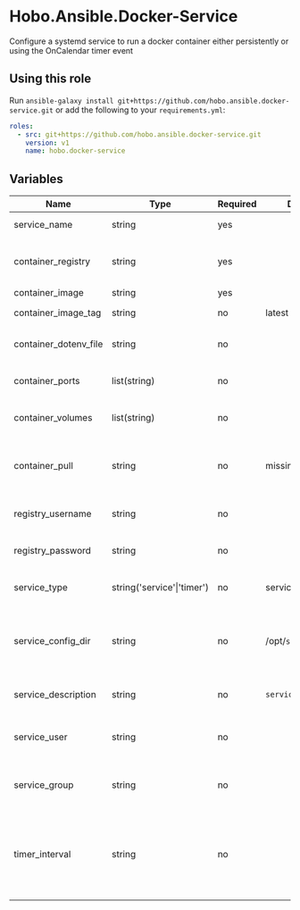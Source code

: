 # Hobo.Ansible.Docker-Service
Configure a systemd service to run a docker container either persistently or using the OnCalendar timer event

## Using this role
Run `ansible-galaxy install git+https://github.com/hobo.ansible.docker-service.git` or add the following to your `requirements.yml`:

```yaml
roles:
  - src: git+https://github.com/hobo.ansible.docker-service.git
    version: v1
    name: hobo.docker-service
```

## Variables
| Name                  | Type         | Required | Default             | Description |
|-----------------------|--------------|----------|---------------------|-------------|
| service_name          | string       | yes      |                     | Name of the service |
| container_registry    | string       | yes      |                     | Container registry from which to pull the image |
| container_image       | string       | yes      |                     | Image to pull |
| container_image_tag   | string       | no       | latest              | Tag of the image to pull |
| container_dotenv_file | string       | no       |                     | .env file to pass to the container |
| container_ports       | list(string) | no       |                     | Container ports to expose |
| container_volumes     | list(string) | no       |                     | Volumes to mount to the container |
| container_pull        | string       | no       |  missing            | Whether the image should be updated at launch |
| registry_username     | string       | no       |                     | Image registry username |
| registry_password     | string       | no       |                     | Image registry password |
| service_type          | string('service'\|'timer') | no       |  service            | Type of service to create |
| service_config_dir    | string       | no       | /opt/`service_name` | Directory in which service configuration files will be placed |
| service_description   | string       | no       |  `service_name`     | Description of the service |
| service_user          | string       | no       |                     | User the service should run as |
| service_group         | string       | no       |                     | Group the service should run as |
| timer_interval        | string       | no       |                     | Interval on which timer service types will be run. Required if `service_type` is `timer` |
